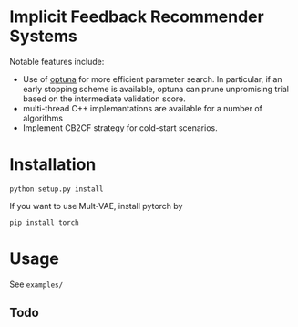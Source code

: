 # Implicit Feedback Recommender Systems

Notable features include:

- Use of [optuna](https://github.com/optuna/optuna) for more efficient parameter search. In particular, if an early stopping scheme is available, optuna can prune unpromising trial based on the intermediate validation score.
- multi-thread C++ implemantations are available for a number of algorithms
- Implement CB2CF strategy for cold-start scenarios.

# Installation

```
python setup.py install
```

If you want to use Mult-VAE, install pytorch by

```
pip install torch
```

# Usage

See `examples/`

## Todo
